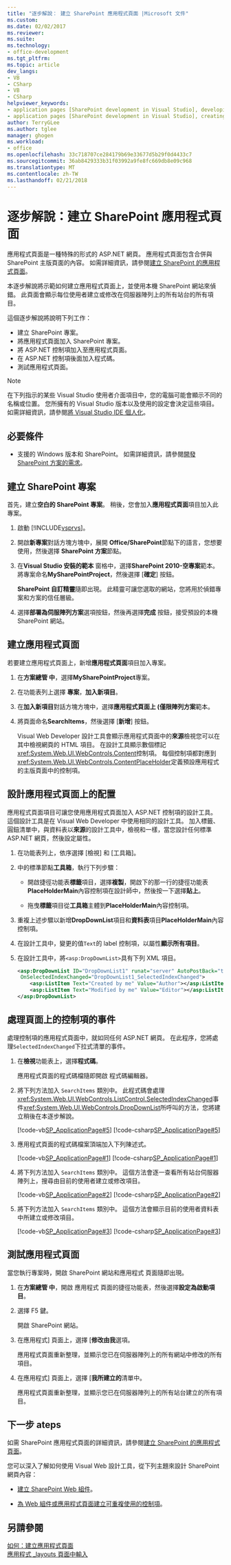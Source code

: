 ```yaml
---
title: "逐步解說： 建立 SharePoint 應用程式頁面 |Microsoft 文件"
ms.custom: 
ms.date: 02/02/2017
ms.reviewer: 
ms.suite: 
ms.technology:
- office-development
ms.tgt_pltfrm: 
ms.topic: article
dev_langs:
- VB
- CSharp
- VB
- CSharp
helpviewer_keywords:
- application pages [SharePoint development in Visual Studio], developing
- application pages [SharePoint development in Visual Studio], creating
author: TerryGLee
ms.author: tglee
manager: ghogen
ms.workload:
- office
ms.openlocfilehash: 33c718707ce284179b69e33677d5b29f0d4433c7
ms.sourcegitcommit: 36ab8429333b31f03992a9fe8fc669db8e09c968
ms.translationtype: MT
ms.contentlocale: zh-TW
ms.lasthandoff: 02/21/2018
---
```

# <a name="walkthrough-creating-a-sharepoint-application-page"></a>逐步解說：建立 SharePoint 應用程式頁面
 
應用程式頁面是一種特殊的形式的 ASP.NET 網頁。 應用程式頁面包含合併與 SharePoint 主版頁面的內容。 如需詳細資訊，請參閱[建立 SharePoint 的應用程式頁面](../sharepoint/creating-application-pages-for-sharepoint.md)。

本逐步解說將示範如何建立應用程式頁面上，並使用本機 SharePoint 網站來偵錯。 此頁面會顯示每位使用者建立或修改在伺服器陣列上的所有站台的所有項目。

這個逐步解說將說明下列工作：

- 建立 SharePoint 專案。
- 將應用程式頁面加入 SharePoint 專案。
- 將 ASP.NET 控制項加入至應用程式頁面。
- 在 ASP.NET 控制項後面加入程式碼。
- 測試應用程式頁面。

> [!NOTE]
> 在下列指示的某些 Visual Studio 使用者介面項目中，您的電腦可能會顯示不同的名稱或位置。 您所擁有的 Visual Studio 版本以及使用的設定會決定這些項目。 如需詳細資訊，請參閱[將 Visual Studio IDE 個人化](../ide/personalizing-the-visual-studio-ide.md)。

## <a name="prerequisites"></a>必要條件

- 支援的 Windows 版本和 SharePoint。 如需詳細資訊，請參閱[開發 SharePoint 方案的需求](../sharepoint/requirements-for-developing-sharepoint-solutions.md)。

## <a name="creating-a-sharepoint-project"></a>建立 SharePoint 專案

首先，建立**空白的 SharePoint 專案**。 稍後，您會加入**應用程式頁面**項目加入此專案。

1. 啟動 [!INCLUDE[vsprvs](../sharepoint/includes/vsprvs-md.md)]。

2. 開啟**新專案**對話方塊方塊中，展開  **Office/SharePoint**節點下的語言，您想要使用，然後選擇  **SharePoint 方案**節點。

3. 在**Visual Studio 安裝的範本** 窗格中，選擇**SharePoint 2010-空專案**範本。 將專案命名**MySharePointProject**，然後選擇 [**確定**] 按鈕。

     **SharePoint 自訂精靈**隨即出現。 此精靈可讓您選取的網站，您將用於偵錯專案和方案的信任層級。

4. 選擇**部署為伺服陣列方案**選項按鈕，然後再選擇**完成** 按鈕，接受預設的本機 SharePoint 網站。

## <a name="creating-an-application-page"></a>建立應用程式頁面

若要建立應用程式頁面上，新增**應用程式頁面**項目加入專案。

1. 在**方案總管 中**，選擇**MySharePointProject**專案。

2. 在功能表列上選擇 **專案**，**加入新項目**。

3. 在**加入新項目**對話方塊方塊中，選擇**應用程式頁面上 (僅限陣列方案**範本。

4. 將頁面命名**SearchItems**，然後選擇 [**新增**] 按鈕。

     Visual Web Developer 設計工具會顯示應用程式頁面中的**來源**檢視您可以在其中檢視網頁的 HTML 項目。 在設計工具顯示數個標記<xref:System.Web.UI.WebControls.Content>控制項。 每個控制項都對應到<xref:System.Web.UI.WebControls.ContentPlaceHolder>定義預設應用程式的主版頁面中的控制項。

## <a name="designing-the-layout-of-the-application-page"></a>設計應用程式頁面上的配置

應用程式頁面項目可讓您使用應用程式頁面加入 ASP.NET 控制項的設計工具。 這個設計工具是在 Visual Web Developer 中使用相同的設計工具。 加入標籤、 圓鈕清單中，與資料表以**來源**的設計工具中，檢視和一樣，當您設計任何標準 ASP.NET 網頁，然後設定屬性。

1. 在功能表列上，依序選擇 [檢視] 和 [工具箱]。

2. 中的標準節點**工具箱**，執行下列步驟：

    - 開啟捷徑功能表**標籤**項目，選擇**複製**，開啟下的那一行的捷徑功能表**PlaceHolderMain**內容控制項在設計師中，然後按一下選擇**貼上**。

    - 拖曳**標籤**項目從**工具箱**主體到**PlaceHolderMain**內容控制項。

3. 重複上述步驟以新增**DropDownList**項目和**資料表**項目**PlaceHolderMain**內容控制項。

4. 在設計工具中，變更的值`Text`的 label 控制項，以屬性**顯示所有項目**。

5. 在設計工具中，將`<asp:DropDownList>`具有下列 XML 項目。

    ```xml
    <asp:DropDownList ID="DropDownList1" runat="server" AutoPostBack="true"
     OnSelectedIndexChanged="DropDownList1_SelectedIndexChanged">
        <asp:ListItem Text="Created by me" Value="Author"></asp:ListItem>
        <asp:ListItem Text="Modified by me" Value="Editor"></asp:ListItem>
    </asp:DropDownList>
    ```

## <a name="handling-the-events-of-controls-on-the-page"></a>處理頁面上的控制項的事件

處理控制項的應用程式頁面中，就如同任何 ASP.NET 網頁。 在此程序，您將處理`SelectedIndexChanged`下拉式清單的事件。

1. 在**檢視**功能表上，選擇**程式碼**。

     應用程式頁面的程式碼檔隨即開啟 程式碼編輯器。

2. 將下列方法加入 `SearchItems` 類別中。 此程式碼會處理<xref:System.Web.UI.WebControls.ListControl.SelectedIndexChanged>事件<xref:System.Web.UI.WebControls.DropDownList>所呼叫的方法，您將建立稍後在本逐步解說。

     [!code-vb[SP_ApplicationPage#5](../sharepoint/codesnippet/VisualBasic/sp_applicationpage/layouts/sp_applicationpage/SearchItems.aspx.vb#5)]
     [!code-csharp[SP_ApplicationPage#5](../sharepoint/codesnippet/CSharp/sp_applicationpage/layouts/sp_applicationpage/SearchItems.aspx.cs#5)]

3. 應用程式頁面的程式碼檔案頂端加入下列陳述式。

     [!code-vb[SP_ApplicationPage#1](../sharepoint/codesnippet/VisualBasic/sp_applicationpage/layouts/sp_applicationpage/SearchItems.aspx.vb#1)]
     [!code-csharp[SP_ApplicationPage#1](../sharepoint/codesnippet/CSharp/sp_applicationpage/layouts/sp_applicationpage/SearchItems.aspx.cs#1)]

4. 將下列方法加入 `SearchItems` 類別中。 這個方法會逐一查看所有站台伺服器陣列上，搜尋由目前的使用者建立或修改項目。

     [!code-vb[SP_ApplicationPage#2](../sharepoint/codesnippet/VisualBasic/sp_applicationpage/layouts/sp_applicationpage/SearchItems.aspx.vb#2)]
     [!code-csharp[SP_ApplicationPage#2](../sharepoint/codesnippet/CSharp/sp_applicationpage/layouts/sp_applicationpage/SearchItems.aspx.cs#2)]

5. 將下列方法加入 `SearchItems` 類別中。 這個方法會顯示目前的使用者資料表中所建立或修改項目。

     [!code-vb[SP_ApplicationPage#3](../sharepoint/codesnippet/VisualBasic/sp_applicationpage/layouts/sp_applicationpage/SearchItems.aspx.vb#3)]
     [!code-csharp[SP_ApplicationPage#3](../sharepoint/codesnippet/CSharp/sp_applicationpage/layouts/sp_applicationpage/SearchItems.aspx.cs#3)]

## <a name="testing-the-application-page"></a>測試應用程式頁面

當您執行專案時，開啟 SharePoint 網站和應用程式 頁面隨即出現。

1. 在**方案總管 中**，開啟 應用程式 頁面的捷徑功能表，然後選擇**設定為啟動項目**。

2. 選擇 F5 鍵。

     開啟 SharePoint 網站。

3. 在應用程式] 頁面上，選擇 [**修改由我**選項。

     應用程式頁面重新整理，並顯示您已在伺服器陣列上的所有網站中修改的所有項目。

4. 在應用程式] 頁面上，選擇 [**我所建立的**清單中。

     應用程式頁面重新整理，並顯示您已在伺服器陣列上的所有站台建立的所有項目。

## <a name="next-ateps"></a>下一步 ateps

如需 SharePoint 應用程式頁面的詳細資訊，請參閱[建立 SharePoint 的應用程式頁面](../sharepoint/creating-application-pages-for-sharepoint.md)。

您可以深入了解如何使用 Visual Web 設計工具，從下列主題來設計 SharePoint 網頁內容：

- [建立 SharePoint Web 組件](../sharepoint/creating-web-parts-for-sharepoint.md)。

- [為 Web 組件或應用程式頁面建立可重複使用的控制項](../sharepoint/creating-reusable-controls-for-web-parts-or-application-pages.md)。

## <a name="see-also"></a>另請參閱

[如何：建立應用程式頁面](../sharepoint/how-to-create-an-application-page.md)  
[應用程式 _layouts 頁面中輸入](http://go.microsoft.com/fwlink/?LinkID=169274)
